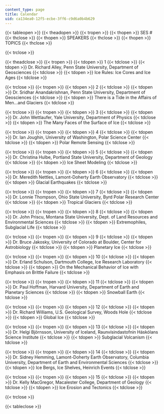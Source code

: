 ```yaml
---
content_type: page
title: Calendar
uid: ca134ea0-12f5-ecbe-3ff6-c9d6a0b4b629
---
```


{{< tableopen >}}
{{< theadopen >}}
{{< tropen >}}
{{< thopen >}}
SES #
{{< thclose >}}
{{< thopen >}}
SPEAKERS
{{< thclose >}}
{{< thopen >}}
TOPICS
{{< thclose >}}

{{< trclose >}}

{{< theadclose >}}
{{< tropen >}}
{{< tdopen >}}
1
{{< tdclose >}}
{{< tdopen >}}
Dr. Richard Alley, Penn State University, Department of Geosciences
{{< tdclose >}}
{{< tdopen >}}
Ice Rules: Ice Cores and Ice Ages
{{< tdclose >}}

{{< trclose >}}
{{< tropen >}}
{{< tdopen >}}
2
{{< tdclose >}}
{{< tdopen >}}
Dr. Sridhar Anandakrishnan, Penn State University, Department of Geosciences
{{< tdclose >}}
{{< tdopen >}}
There is a Tide in the Affairs of Men...and Glaciers
{{< tdclose >}}

{{< trclose >}}
{{< tropen >}}
{{< tdopen >}}
3
{{< tdclose >}}
{{< tdopen >}}
Dr. John Wettlaufer, Yale University, Department of Physics
{{< tdclose >}}
{{< tdopen >}}
The Many Faces of the Surface of Ice
{{< tdclose >}}

{{< trclose >}}
{{< tropen >}}
{{< tdopen >}}
4
{{< tdclose >}}
{{< tdopen >}}
Dr. Ian Joughin, University of Washington, Polar Science Center
{{< tdclose >}}
{{< tdopen >}}
Polar Remote Sensing
{{< tdclose >}}

{{< trclose >}}
{{< tropen >}}
{{< tdopen >}}
5
{{< tdclose >}}
{{< tdopen >}}
Dr. Christina Hulbe, Portland State University, Department of Geology
{{< tdclose >}}
{{< tdopen >}}
Ice Sheet Modeling
{{< tdclose >}}

{{< trclose >}}
{{< tropen >}}
{{< tdopen >}}
6
{{< tdclose >}}
{{< tdopen >}}
Dr. Meredith Nettles, Lamont-Doherty Earth Observatory
{{< tdclose >}}
{{< tdopen >}}
Glacial Earthquakes
{{< tdclose >}}

{{< trclose >}}
{{< tropen >}}
{{< tdopen >}}
7
{{< tdclose >}}
{{< tdopen >}}
Dr. Lonnie Thompson, Ohio State University, Byrd Polar Research Center
{{< tdclose >}}
{{< tdopen >}}
Tropical Glaciers
{{< tdclose >}}

{{< trclose >}}
{{< tropen >}}
{{< tdopen >}}
8
{{< tdclose >}}
{{< tdopen >}}
Dr. John Priscu, Montana State University, Dept. of Land Resources and Environmental Sciences
{{< tdclose >}}
{{< tdopen >}}
Extremophiles, Subglacial Life
{{< tdclose >}}

{{< trclose >}}
{{< tropen >}}
{{< tdopen >}}
9
{{< tdclose >}}
{{< tdopen >}}
Dr. Bruce Jakosky, University of Colorado at Boulder, Center for Astrobiology
{{< tdclose >}}
{{< tdopen >}}
Planetary Ice
{{< tdclose >}}

{{< trclose >}}
{{< tropen >}}
{{< tdopen >}}
10
{{< tdclose >}}
{{< tdopen >}}
Dr. Erland Schulson, Dartmouth College, Ice Research Laboratory
{{< tdclose >}}
{{< tdopen >}}
On the Mechanical Behavior of Ice with Emphasis on Brittle Failure
{{< tdclose >}}

{{< trclose >}}
{{< tropen >}}
{{< tdopen >}}
11
{{< tdclose >}}
{{< tdopen >}}
Dr. Paul Hoffman, Harvard University, Department of Earth and Planetary Sciences
{{< tdclose >}}
{{< tdopen >}}
Snowball Earth
{{< tdclose >}}

{{< trclose >}}
{{< tropen >}}
{{< tdopen >}}
12
{{< tdclose >}}
{{< tdopen >}}
Dr. Richard Williams, U.S. Geological Survey, Woods Hole
{{< tdclose >}}
{{< tdopen >}}
Global Ice
{{< tdclose >}}

{{< trclose >}}
{{< tropen >}}
{{< tdopen >}}
13
{{< tdclose >}}
{{< tdopen >}}
Dr. Helgi Björnsson, University of Iceland, Raunvísindastofnin Háskólans Science Institute
{{< tdclose >}}
{{< tdopen >}}
Subglacial Volcanism
{{< tdclose >}}

{{< trclose >}}
{{< tropen >}}
{{< tdopen >}}
14
{{< tdclose >}}
{{< tdopen >}}
Dr. Sidney Hemming, Lamont-Doherty Earth Observatory, Columbia University, Department of Earth and Environmental Sciences
{{< tdclose >}}
{{< tdopen >}}
Ice Bergs, Ice Shelves, Heinrich Events
{{< tdclose >}}

{{< trclose >}}
{{< tropen >}}
{{< tdopen >}}
15
{{< tdclose >}}
{{< tdopen >}}
Dr. Kelly MacGregor, Macalester College, Department of Geology
{{< tdclose >}}
{{< tdopen >}}
Ice Erosion and Tectonics
{{< tdclose >}}

{{< trclose >}}

{{< tableclose >}}